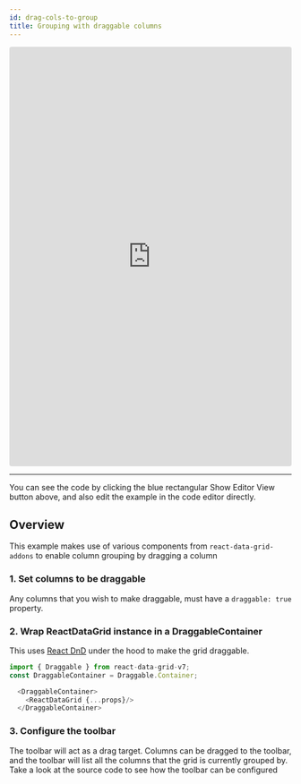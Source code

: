 ```yaml
---
id: drag-cols-to-group
title: Grouping with draggable columns
---
```

<iframe src="https://codesandbox.io/embed/w741nqnxv7?autoresize=1&hidenavigation=1&view=preview" style="width:100%; height:750px; border:0; border-radius: 4px; " sandbox="allow-modals allow-forms allow-popups allow-scripts allow-same-origin"></iframe>

----
You can see the code by clicking the blue rectangular Show Editor View button above, and also edit the example in the code editor directly.

Overview
-----

This example makes use of various components from `react-data-grid-addons` to enable column grouping by dragging a column

### 1. Set columns to be draggable
Any columns that you wish to make draggable, must have a `draggable: true` property.

### 2. Wrap ReactDataGrid instance in a DraggableContainer
This uses [React DnD](https://github.com/react-dnd/react-dnd) under the hood to make the grid draggable.

```javascript
import { Draggable } from react-data-grid-v7;
const DraggableContainer = Draggable.Container;

  <DraggableContainer>
    <ReactDataGrid {...props}/>
  </DraggableContainer>    
```

### 3. Configure the toolbar 
The toolbar will act as a drag target. Columns can be dragged to the toolbar, and the toolbar will list all the columns that the grid is currently grouped by. Take a look at the source code to see how the toolbar can be configured


